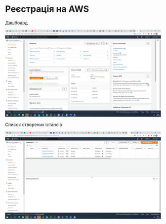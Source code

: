 # Реєстрація на AWS

Дашбоард

![Lab_9.png](Lab_9.png)

Список створених істансів

![Lab_9_2.png](Lab_9_2.png)


